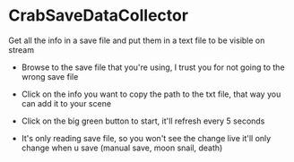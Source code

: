 # CrabSaveDataCollector
 Get all the info in a save file and put them in a text file to be visible on stream

- Browse to the save file that you're using, I trust you for not going to the wrong save file

- Click on the info you want to copy the path to the txt file, that way you can add it to your scene

- Click on the big green button to start, it'll refresh every 5 seconds

- It's only reading save file, so you won't see the change live it'll only change when u save (manual save, moon snail, death)
